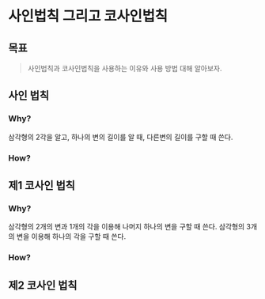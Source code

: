 # 사인법칙 그리고 코사인법칙

## 목표
> 사인법칙과 코사인법칙을 사용하는 이유와 사용 방법 대해 알아보자.<br>

## 사인 법칙
### Why?
삼각형의 2각을 알고, 하나의 변의 길이를 알 때,
다른변의 길이를 구할 때 쓴다. 

### How?

## 제1 코사인 법칙
### Why?
삼각형의 2개의 변과 1개의 각을 이용해 나머지 하나의 변을 구할 때 쓴다.
삼각형의 3개의 변을 이용해 하나의 각을 구할 때 쓴다.
### How?

## 제2 코사인 법칙
